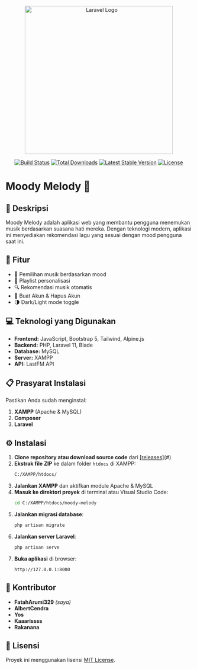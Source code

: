 <p align="center"><a href="https://laravel.com" target="_blank"><img src="https://raw.githubusercontent.com/laravel/art/master/logo-lockup/5%20SVG/2%20CMYK/1%20Full%20Color/laravel-logolockup-cmyk-red.svg" width="400" alt="Laravel Logo"></a></p>

<p align="center">
<a href="https://github.com/laravel/framework/actions"><img src="https://github.com/laravel/framework/workflows/tests/badge.svg" alt="Build Status"></a>
<a href="https://packagist.org/packages/laravel/framework"><img src="https://img.shields.io/packagist/dt/laravel/framework" alt="Total Downloads"></a>
<a href="https://packagist.org/packages/laravel/framework"><img src="https://img.shields.io/packagist/v/laravel/framework" alt="Latest Stable Version"></a>
<a href="https://packagist.org/packages/laravel/framework"><img src="https://img.shields.io/packagist/l/laravel/framework" alt="License"></a>
</p>

# Moody Melody 🎵

## 📝 Deskripsi
Moody Melody adalah aplikasi web yang membantu pengguna menemukan musik berdasarkan suasana hati mereka. Dengan teknologi modern, aplikasi ini menyediakan rekomendasi lagu yang sesuai dengan mood pengguna saat ini.

## 🚀 Fitur
- 🎼 Pemilihan musik berdasarkan mood
- 🎵 Playlist personalisasi
- 🔍 Rekomendasi musik otomatis
- 👤 Buat Akun & Hapus Akun
- 🌗 Dark/Light mode toggle

## 💻 Teknologi yang Digunakan
- **Frontend:** JavaScript, Bootstrap 5, Tailwind, Alpine.js
- **Backend:** PHP, Laravel 11, Blade
- **Database:** MySQL
- **Server:** XAMPP
- **API:** LastFM API

## 📋 Prasyarat Instalasi
Pastikan Anda sudah menginstal:
1. **XAMPP** (Apache & MySQL)
2. **Composer**
3. **Laravel**

## ⚙️ Instalasi
1. **Clone repository atau download source code** dari [[releases]](https://github.com/FatahArumi329/Moody-Melody/releases/tag/team)(#)
2. **Ekstrak file ZIP** ke dalam folder `htdocs` di XAMPP:
   ```bash
   C:/XAMPP/htdocs/
   ```
3. **Jalankan XAMPP** dan aktifkan module Apache & MySQL
4. **Masuk ke direktori proyek** di terminal atau Visual Studio Code:
   ```bash
   cd C:/XAMPP/htdocs/moody-melody
   ```
5. **Jalankan migrasi database**:
   ```bash
   php artisan migrate
   ```
6. **Jalankan server Laravel**:
   ```bash
   php artisan serve
   ```
7. **Buka aplikasi** di browser:
   ```
   http://127.0.0.1:8000
   ```

## 👥 Kontributor
- **FatahArumi329** *(saya)*
- **AlbertCendra**
- **Yos**
- **Kaaarissss**
- **Rakanana**

## 📜 Lisensi
Proyek ini menggunakan lisensi [MIT License](https://opensource.org/licenses/MIT).

